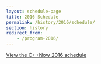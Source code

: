 ```yaml
---
layout: schedule-page
title: 2016 Schedule
permalink: /history/2016/schedule/
section: history
redirect_from:
    - /program-2016/
---
```


<div><a id="sched-embed" href="https://cppnow2016.sched.org/">View the C++Now 2016 schedule</a></div>

<script src="https://cppnow2016.sched.org/js/embed.js"></script>
